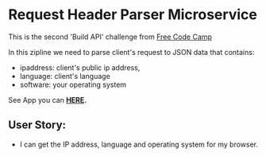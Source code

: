 Request Header Parser Microservice
=========================

This is the second 'Build API' challenge from [Free Code Camp](https://www.freecodecamp.org/challenges/request-header-parser-microservice)

In this zipline we need to parse client's request to JSON data that contains:
- ipaddress: client's public ip address, 
- language: client's language
- software: your operating system

See App you can **[HERE](https://fanatical-ticket.glitch.me/).**


User Story:
------------

 - I can get the IP address, language and operating system for my browser.